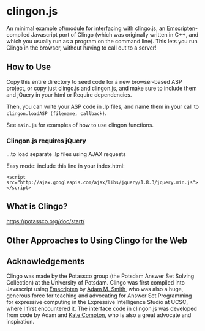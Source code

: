
# clingon.js

An minimal example of/module for interfacing with clingo.js, an [Emscripten](https://kripken.github.io/emscripten-site/)-compiled Javascript port of Clingo (which was originally written in C++, and which you usually run as a program on the command line). This lets you run Clingo in the browser, without having to call out to a server! 

## How to Use

Copy this entire directory to seed code for a new browser-based ASP project, or copy just clingo.js and clingon.js, and make sure to include them and jQuery in your html or Require dependencies. 

Then, you can write your ASP code in .lp files, and name them in your call to `clingon.loadASP (filename, callback)`. 

See `main.js` for examples of how to use clingon functions. 

### Clingon.js requires jQuery 
...to load separate .lp files using AJAX requests

Easy mode: include this line in your index.html:

```
<script src="http://ajax.googleapis.com/ajax/libs/jquery/1.8.3/jquery.min.js"></script>
```

## What is Clingo?

https://potassco.org/doc/start/

## Other Approaches to Using Clingo for the Web


## Acknowledgements

Clingo was made by the Potassco group (the Potsdam Answer Set Solving Collection) at the University of Potsdam. Clingo was first compiled into Javascript using [Emscripten](https://kripken.github.io/emscripten-site/) by [Adam M. Smith](https://twitter.com/rndmcnlly), who was also a huge, generous force for teaching and advocating for Answer Set Programming for expressive computing in the Expressive Intelligence Studio at UCSC, where I first encountered it. The interface code in clingon.js was developed from code by Adam and [Kate Compton](https://twitter.com/galaxykate), who is also a great advocate and inspiration. 
